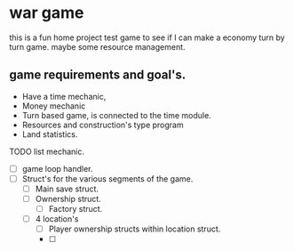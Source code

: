 # war game
this is a fun home project test game to see if I can make a economy turn by turn game. maybe some resource management.
## game requirements and goal's.
- Have a time mechanic,
- Money mechanic
- Turn based game, is connected to the time module.
- Resources and construction's type program
- Land statistics.

TODO list mechanic. 
- [ ] game loop handler.
- [ ] Struct's for the various segments of the game.
	- [ ] Main save struct.
	- [ ] Ownership struct.
		- [ ] Factory struct.
	- [ ] 4 location's
		- [ ] Player ownership structs within location struct.
		- [ ] 